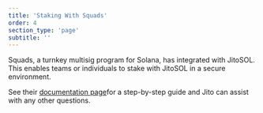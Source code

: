 ```yaml
---
title: 'Staking With Squads'
order: 4
section_type: 'page'
subtitle: ''
---
```



Squads, a turnkey multisig program for Solana, has integrated with JitoSOL. This enables teams or individuals to stake with JitoSOL in a secure environment.

See their [documentation page](https://docs.squads.so/squads-v3-docs/integrations/staking/jitosol)for a step-by-step guide and Jito can assist with any other questions.

